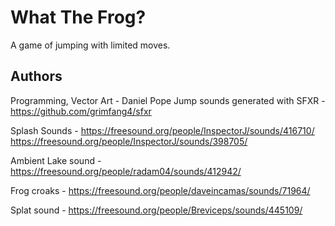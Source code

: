 What The Frog?
==============

A game of jumping with limited moves.


Authors
-------

Programming, Vector Art - Daniel Pope
Jump sounds generated with SFXR - https://github.com/grimfang4/sfxr

Splash Sounds -
https://freesound.org/people/InspectorJ/sounds/416710/
https://freesound.org/people/InspectorJ/sounds/398705/

Ambient Lake sound -
https://freesound.org/people/radam04/sounds/412942/

Frog croaks -
https://freesound.org/people/daveincamas/sounds/71964/

Splat sound -
https://freesound.org/people/Breviceps/sounds/445109/
